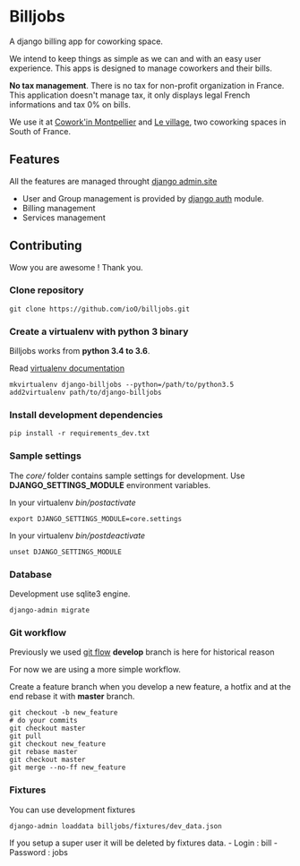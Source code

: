 Billjobs
========

A django billing app for coworking space.

We intend to keep things as simple as we can and with an easy user
experience. This apps is designed to manage coworkers and their bills.

**No tax management**. There is no tax for non-profit organization in
France. This application doesn't manage tax, it only displays legal
French informations and tax 0% on bills.

We use it at [Cowork'in Montpellier](http://www.coworkinmontpellier.org)
and [Le village](http://www.levillage.co/), two coworking spaces in
South of France.

Features
--------

All the features are managed throught [django
admin.site](https://docs.djangoproject.com/en/1.8/ref/contrib/admin/)

-   User and Group management is provided by [django
    auth](https://docs.djangoproject.com/en/dev/topics/auth/) module.
-   Billing management
-   Services management

Contributing
------------

Wow you are awesome ! Thank you.

### Clone repository

``` {.sourceCode .shell}
git clone https://github.com/ioO/billjobs.git
```

### Create a virtualenv with python 3 binary

Billjobs works from **python 3.4 to 3.6**.

Read [virtualenv
documentation](http://virtualenvwrapper.readthedocs.org/en/latest/)

``` {.sourceCode .shell}
mkvirtualenv django-billjobs --python=/path/to/python3.5
add2virtualenv path/to/django-billjobs
```

### Install development dependencies

``` {.sourceCode .shell}
pip install -r requirements_dev.txt
```

### Sample settings

The *core/* folder contains sample settings for development. Use
**DJANGO\_SETTINGS\_MODULE** environment variables.

In your virtualenv *bin/postactivate*

``` {.sourceCode .shell}
export DJANGO_SETTINGS_MODULE=core.settings
```

In your virtualenv *bin/postdeactivate*

``` {.sourceCode .shell}
unset DJANGO_SETTINGS_MODULE
```

### Database

Development use sqlite3 engine.

``` {.sourceCode .shell}
django-admin migrate
```

### Git workflow

Previously we used [git
flow](http://nvie.com/posts/a-successful-git-branching-model/)
**develop** branch is here for historical reason

For now we are using a more simple workflow.

Create a feature branch when you develop a new feature, a hotfix and at
the end rebase it with **master** branch.

``` {.sourceCode .shell}
git checkout -b new_feature
# do your commits
git checkout master
git pull
git checkout new_feature
git rebase master
git checkout master
git merge --no-ff new_feature
```

### Fixtures

You can use development fixtures

``` {.sourceCode .shell}
django-admin loaddata billjobs/fixtures/dev_data.json
```

If you setup a super user it will be deleted by fixtures data. - Login :
bill - Password : jobs
